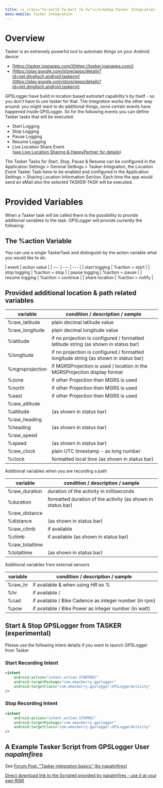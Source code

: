 ```yaml
---
title: <i class="fa-solid fa-bolt fa-fw"></i>&nbsp;Tasker Integration
menu-mobile: Tasker Integration
---
```


# Overview
Tasker is an extremely powerful tool to automate _things_ on your Android device
- [https://tasker.joaoapps.com/](https://tasker.joaoapps.com/)
- [https://play.google.com/store/apps/details?id=net.dinglisch.android.taskerm](https://play.google.com/store/apps/details?id=net.dinglisch.android.taskerm)

GPSLogger have build in location based autostart capability's by itself - so you don't have to use tasker for that. The
integration works the other way around: you might want to do additional things, once certain events have happened inside
GPSLogger. So for the following events you can define Tasker tasks that will be executed:

- Start Logging
- Stop Logging
- Pause Logging
- Resume Logging
- Live Location Share Event<br/>([see Live Location Sharing & HappyPartner for details](../3200-liveshare/))

The Tasker Tasks for Start, Stop, Pause & Resume can be configured in the Application Settings > General Settings >
Tasker-Integration, the _Location Event_ Tasker Task have to be enabled and configured in the Application Settings >
Sharing Location Information Section. Each time the app would send an eMail also the selected TASKER-TASK will be
executed.

# Provided Variables
When a Tasker task will be called there is the possibility to provide additional variables to the task. GPSLogger will
provide currently the following:

## The %action Variable

You can use a single TaskerTask and distinguish by the action variable what you would like to do.

| event | action value |
| --- | --- | --- |
| start logging | %action = start |
| stop logging | %action = stop |
| pause logging | %action = pause | 
| resume logging | %action = continue |
| share location | %action = notify | 

## Provided additional location & path related variables

| variable | condition / description / sample |
| --- | --- |
| %raw_latitude | plain decimal latitude value |
| %raw_longitude | plain decimal longitude value |
| %latitude | if no projection is configured / formatted latitude string (as shown in status bar) | 
| %longitude | if no projection is configured / formatted longitude string (as shown in status bar) |
| %mgrsprojection | if MGRSProjection is used / location in the MGRSProjection display format |
| %zone | if other Projection then MGRS is used |
| %north | if other Projection then MGRS is used |
| %east | if other Projection then MGRS is used |
| %raw_altitude |  |
| %altitude |  (as shown in status bar) |
| %raw_heading |  |
| %heading |  (as shown in status bar) |
| %raw_speed |  |
| %speed |  (as shown in status bar) |
| %raw_clock | plain UTC timestamp - as long number  |
| %clock |  formatted local time (as shown in status bar) |

Additional variables when you are recording a path

| variable | condition / description / sample |
| --- | --- |
| %raw_duration | duration of the activity in milliseconds |
| %duration | formatted duration of the activity (as shown in status bar) |
| %raw_distance |  |
| %distance | (as shown in status bar) |
| %raw_climb | if available |
| %climb | if available (as shown in status bar) |
| %raw_totaltime |  |
| %totaltime |  (as shown in status bar) |

Additional variables from external sensors

| variable | condition / description / sample |
| --- | --- |
| %raw_hr | if available & when using _HR as %_ |
| %hr | if available / |
| %cad | if available / Bike Cadence as integer number (in rpm) |
| %pow | if available / Bike Power as integer number (in watt) |

<!--
keyValues.add(new String[]{"raw_altitude", recToUse.getAlt()+"" });
keyValues.add(new String[]{"altitude", loc.alt2p(recToUse.getAlt()) });
float heading2p = recToUse.getHeading();
keyValues.add(new String[]{"raw_heading", heading2p +"" });
keyValues.add(new String[]{"heading", mStatusLatLonFormatter.heading2p(heading2p) +" "+ mStatusLatLonFormatter.heading2NESWp(heading2p) });
keyValues.add(new String[]{"raw_speed", recToUse.getSpeed()+"" });
keyValues.add(new String[]{"speed", loc.speed2p(recToUse.getSpeed()) });

if (_thePath != null) {
    keyValues.add(new String[]{"raw_duration", recToUse.getDeltaTimeFromStart()+""});
    keyValues.add(new String[]{"duration", mStatusLatLonFormatter.duration2p(recToUse.getDeltaTimeFromStart())});
    keyValues.add(new String[]{"raw_distance", recToUse.getDeltaDistanceFromStart()+""});
    keyValues.add(new String[]{"distance", loc.distance2p(recToUse.getDeltaDistanceFromStart())});
    if (recToUse.getAltGainFromStart() > 0) {
        keyValues.add(new String[]{"raw_climb", recToUse.getAltGainFromStart()+""});
        keyValues.add(new String[]{"climb", loc.alt2p((float) recToUse.getAltGainFromStart())});
    }
    keyValues.add(new String[]{"raw_totaltime", (recToUse.tStamp - _thePath.getFirstEventTs())+""});
    keyValues.add(new String[]{"totaltime", mStatusLatLonFormatter.duration2p(recToUse.tStamp - _thePath.getFirstEventTs())});
}
}

if (_currentHR != null && _currentHR.hr != -1) {
String hrVal;
if (statusDef[14] && mStatusMaxHr > 0) {
    hrVal = ((int) (100 * _currentHR.hr / mStatusMaxHr))+"%";
    keyValues.add(new String[]{"raw_hr", _currentHR.hr+""});
} else {
    hrVal = String.valueOf(_currentHR.hr);
}
keyValues.add(new String[]{"hr", hrVal});
}
--> 

## Start & Stop GPSLogger from TASKER (experimental)
Please use the following intent details if you want to launch GPSLogger from Tasker

### Start Recording Intent 
```xml
<intent
    android:action="intent.action.STARTREC"
    android:targetPackage="com.emacberry.gpslogger"
    android:targetClass="com.emacberry.gpslogger.GPSLoggerActivity"
/>
```

### Stop Recording Intent
```xml
<intent
    android:action="intent.action.STOPREC"
    android:targetPackage="com.emacberry.gpslogger"
    android:targetClass="com.emacberry.gpslogger.GPSLoggerActivity"
/>
```



## A Example Tasker Script from GPSLogger User _napalmfires_
See [Forum Post: "Tasker integration basics" (by napalmfires)](https://forum.emacberry.com/viewtopic.php?f=207&t=7692)

[Direct download link to the Scripted provided by napalmfires - use it at your own RISK](https://taskernet.com/shares/?user=AS35m8lkibFqQo6nZByAHUnAtcdNn3YXeA3XkJ5sdJ72c%2B8zNuBxn0wVP5enA2DbkS3%2FkIuR&id=Project%3AGPS+Logger+II#)


<!--
```xml
<TaskerData sr="" dvi="1" tv="5.12.9-beta">
	<dmetric>1080.0,2206.0</dmetric>
	<Profile sr="prof225" ve="2">
    </Profile>
</TaskerData>
```
-->

